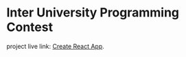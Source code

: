 # Inter University Programming Contest

 project live link: [Create React App](https://arcane-contest.netlify.app/).
